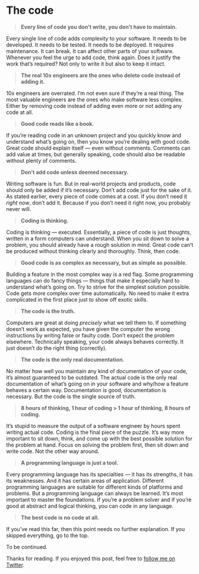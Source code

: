 # The code

> **Every line of code you don’t write, you don’t have to maintain.**

Every single line of code adds complexity to your software. It needs to be developed. It needs to be tested. It needs to be deployed. It requires maintenance. It can break. It can affect other parts of your software. Whenever you feel the urge to add code, think again. Does it justify the work that’s required? Not only to write it but also to keep it intact.

> **The real 10x engineers are the ones who delete code instead of adding it.**

10x engineers are overrated. I’m not even sure if they’re a real thing. The most valuable engineers are the ones who make software less complex. Either by removing code instead of adding even more or not adding any code at all.

> **Good code reads like a book.**

If you’re reading code in an unknown project and you quickly know and understand what’s going on, then you know you’re dealing with good code. Great code should explain itself — even without comments. Comments can add value at times, but generally speaking, code should also be readable without plenty of comments.

> **Don’t add code unless deemed necessary.**

Writing software is fun. But in real-world projects and products, code should only be added if it’s necessary. Don’t add code just for the sake of it. As stated earlier, every piece of code comes at a cost. If you don’t need it *right now*, don’t add it. Because if you don’t need it right now, you probably never will.

> **Coding is thinking.**

Coding is thinking — executed. Essentially, a piece of code is just thoughts, written in a form computers can understand. When you sit down to solve a problem, you should already have a rough solution in mind. Great code can’t be produced without thinking clearly and thoroughly. Think, then code.

> **Good code is as complex as necessary, but as simple as possible.**

Building a feature in the most complex way is a red flag. Some programming languages can do fancy things — things that make it especially hard to understand what’s going on. Try to strive for the simplest solution possible. Code gets more complex over time automatically. No need to make it extra complicated in the first place just to show off exotic skills.

> **The code is the truth.**

Computers are great at doing *precisely* what we tell them to. If something doesn’t work as expected, you have given the computer the wrong instructions by writing false or faulty code. Don’t expect the problem elsewhere. Technically speaking, your code always behaves correctly. It just doesn’t do the right thing (correctly).

> **The code is the only real documentation.**

No matter how well you maintain any kind of documentation of your code, it’s almost guaranteed to be outdated. The actual code is the only real documentation of what’s going on in your software and why/how a feature behaves a certain way. Documentation is good, documentation is necessary. But the code is the single source of truth.

> **8 hours of thinking, 1 hour of coding &gt; 1 hour of thinking, 8 hours of coding.**

It’s stupid to measure the output of a software engineer by hours spent writing actual code. Coding is the final piece of the puzzle. It’s way more important to sit down, think, and come up with the best possible solution for the problem at hand. Focus on solving the problem first, then sit down and write code. Not the other way around.

> **A programming language is just a tool.**

Every programming language has its specialties — it has its strengths, it has its weaknesses. And it has certain areas of application. Different programming languages are suitable for different kinds of platforms and problems. But a programming language can always be learned. It’s most important to master the foundations. If you’re a problem solver and if you’re good at abstract and logical thinking, you can code in any language.

> **The best code is no code at all.**

If you’ve read this far, then this point needs no further explanation. If you skipped everything, go to the top.

To be continued.

Thanks for reading. If you enjoyed this post, feel free to [follow me on Twitter](https://twitter.com/rbluethl).